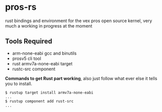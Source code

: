 # pros-rs
rust bindings and environment for the vex pros open source kernel, very much a working in progress at the moment

## Tools Required
- arm-none-eabi gcc and binutils
- prosv5 cli tool
- rust armv7a-none-eabi target
- rustc-src component

**Commands to get Rust part working**, also just follow what ever else it tells you to install.
```
$ rustup target install armv7a-none-eabi
...
$ rustup component add rust-src
...
```
